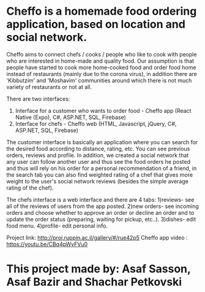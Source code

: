 # Cheffo is a homemade food ordering application, based on location and social network.

Cheffo aims to connect chefs / cooks / people who like to cook with people who are interested in home-made and quality food. Our assumption is that people have started to cook more home-cooked food and order food home instead of restaurants (mainly due to the corona virus), in addition there are 'Kibbutzim' and 'Moshavim' communities around which there is not much variety of restaurants or not at all.

There are two interfaces: 
1) Interface for a customer who wants to order food - Cheffo app (React Native (Expo), C#, ASP.NET, SQL, Firebase)
2) Interface for chefs - Cheffo web (HTML, Javascript, jQuery, C#, ASP.NET, SQL, Firebase)

The customer interface is basically an application where you can search for the desired food according to distance, rating, etc. You can see previous orders, reviews and profile. In addition, we created a social network that any user can follow another user and thus see the food orders he posted and thus will rely on his order for a personal recommendation of a friend, in the search tab you can also find weighted rating of a chef that gives more weight to the user's social network reviews (besides the simple average rating of the chef).

The chefs interface is a web interface and there are 4 tabs:
1)reviews- see all of the reviews of users from the app posted.
2)new orders- see incoming orders and choose whether to approve an order or decline an order and to update the order status (preparing, waiting for pickup, etc..).
3)dishes- edit food menu.
4)profile- edit personal info.

Project link: http://proj.ruppin.ac.il/gallery/#/rue42p5 Cheffo app video : https://youtu.be/CBq4pWvFVu0


# This project made by: Asaf Sasson, Asaf Bazir and Shachar Petkovski

